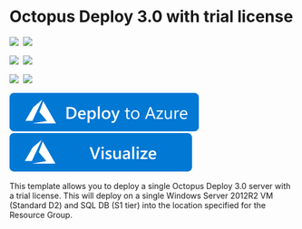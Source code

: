 # Octopus Deploy 3.0 with trial license

<IMG SRC="https://azurequickstartsservice.blob.core.windows.net/badges/octopusdeploy3-single-vm-windows/PublicLastTestDate.svg" />&nbsp;
<IMG SRC="https://azurequickstartsservice.blob.core.windows.net/badges/octopusdeploy3-single-vm-windows/PublicDeployment.svg" />&nbsp;

<IMG SRC="https://azurequickstartsservice.blob.core.windows.net/badges/octopusdeploy3-single-vm-windows/FairfaxLastTestDate.svg" />&nbsp;
<IMG SRC="https://azurequickstartsservice.blob.core.windows.net/badges/octopusdeploy3-single-vm-windows/FairfaxDeployment.svg" />&nbsp;

<IMG SRC="https://azurequickstartsservice.blob.core.windows.net/badges/octopusdeploy3-single-vm-windows/BestPracticeResult.svg" />&nbsp;
<IMG SRC="https://azurequickstartsservice.blob.core.windows.net/badges/octopusdeploy3-single-vm-windows/CredScanResult.svg" />&nbsp;

<a href="https://portal.azure.com/#create/Microsoft.Template/uri/https%3A%2F%2Fraw.githubusercontent.com%2FAzure%2Fazure-quickstart-templates%2Fmaster%2Foctopusdeploy3-single-vm-windows%2Fazuredeploy.json" target="_blank">
    <img src="https://raw.githubusercontent.com/Azure/azure-quickstart-templates/master/1-CONTRIBUTION-GUIDE/images/deploytoazure.svg?sanitize=true"/>
</a>
<a href="http://armviz.io/#/?load=https%3A%2F%2Fraw.githubusercontent.com%2FAzure%2Fazure-quickstart-templates%2Fmaster%2Foctopusdeploy3-single-vm-windows%2Fazuredeploy.json" target="_blank">
    <img src="https://raw.githubusercontent.com/Azure/azure-quickstart-templates/master/1-CONTRIBUTION-GUIDE/images/visualizebutton.svg?sanitize=true"/>
</a>

This template allows you to deploy a single Octopus Deploy 3.0 server with a trial license. This will deploy on a single Windows Server 2012R2 VM (Standard D2) and SQL DB (S1 tier) into the location specified for the Resource Group.

